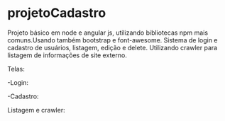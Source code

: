 # projetoCadastro


Projeto básico em node e angular js, utilizando bibliotecas npm mais comuns.Usando também bootstrap e font-awesome.
Sistema de login e cadastro de usuários, listagem, edição e delete. Utilizando crawler para listagem de informações de site externo.

Telas:


-Login:


-Cadastro:


Listagem e crawler:
